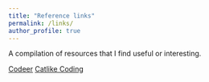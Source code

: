 ```yaml
---
title: "Reference links"
permalink: /links/
author_profile: true
---
```


A compilation of resources that I find useful or interesting.

[Codeer](https://www.youtube.com/channel/UCtUeziXLa_x3vvdzUinqE8w)
[Catlike Coding](https://catlikecoding.com)
